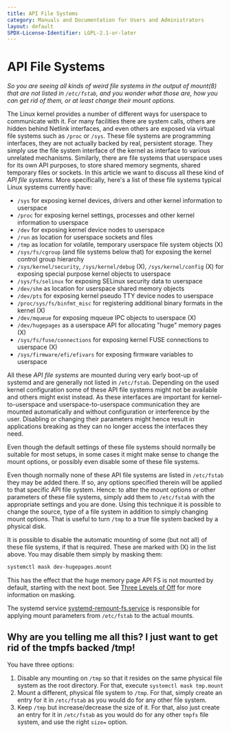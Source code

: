 ```yaml
---
title: API File Systems
category: Manuals and Documentation for Users and Administrators
layout: default
SPDX-License-Identifier: LGPL-2.1-or-later
---
```


# API File Systems

_So you are seeing all kinds of weird file systems in the output of mount(8) that are not listed in `/etc/fstab`, and you wonder what those are, how you can get rid of them, or at least change their mount options._

The Linux kernel provides a number of different ways for userspace to communicate with it. For many facilities there are system calls, others are hidden behind Netlink interfaces, and even others are exposed via virtual file systems such as `/proc` or `/sys`. These file systems are programming interfaces, they are not actually backed by real, persistent storage. They simply use the file system interface of the kernel as interface to various unrelated mechanisms. Similarly, there are file systems that userspace uses for its own API purposes, to store shared memory segments, shared temporary files or sockets. In this article we want to discuss all these kind of _API file systems_. More specifically, here's a list of these file systems typical Linux systems currently have:

* `/sys` for exposing kernel devices, drivers and other kernel information to userspace
* `/proc` for exposing kernel settings, processes and other kernel information to userspace
* `/dev` for exposing kernel device nodes to userspace
* `/run` as location for userspace sockets and files
* `/tmp` as location for volatile, temporary userspace file system objects (X)
* `/sys/fs/cgroup` (and file systems below that) for exposing the kernel control group hierarchy
* `/sys/kernel/security`, `/sys/kernel/debug` (X), `/sys/kernel/config` (X) for exposing special purpose kernel objects to userspace
* `/sys/fs/selinux` for exposing SELinux security data to userspace
* `/dev/shm` as location for userspace shared memory objects
* `/dev/pts` for exposing kernel pseudo TTY device nodes to userspace
* `/proc/sys/fs/binfmt_misc` for registering additional binary formats in the kernel (X)
* `/dev/mqueue` for exposing mqueue IPC objects to userspace (X)
* `/dev/hugepages` as a userspace API for allocating "huge" memory pages (X)
* `/sys/fs/fuse/connections` for exposing kernel FUSE connections to userspace (X)
* `/sys/firmware/efi/efivars` for exposing firmware variables to userspace

All these _API file systems_ are mounted during very early boot-up of systemd and are generally not listed in `/etc/fstab`. Depending on the used kernel configuration some of these API file systems might not be available and others might exist instead. As these interfaces are important for kernel-to-userspace and userspace-to-userspace communication they are mounted automatically and without configuration or interference by the user. Disabling or changing their parameters might hence result in applications breaking as they can no longer access the interfaces they need.

Even though the default settings of these file systems should normally be suitable for most setups, in some cases it might make sense to change the mount options, or possibly even disable some of these file systems.

Even though normally none of these API file systems are listed in `/etc/fstab` they may be added there. If so, any options specified therein will be applied to that specific API file system. Hence: to alter the mount options or other parameters of these file systems, simply add them to `/etc/fstab` with the appropriate settings and you are done. Using this technique it is possible to change the source, type of a file system in addition to simply changing mount options. That is useful to turn `/tmp` to a true file system backed by a physical disk.

It is possible to disable the automatic mounting of some (but not all) of these file systems, if that is required. These are marked with (X) in the list above. You may disable them simply by masking them:

```sh
systemctl mask dev-hugepages.mount
```

This has the effect that the huge memory page API FS is not mounted by default, starting with the next boot. See [Three Levels of Off](http://0pointer.de/blog/projects/three-levels-of-off.html) for more information on masking.

The systemd service [systemd-remount-fs.service](http://www.freedesktop.org/software/systemd/man/systemd-remount-fs.service.html) is responsible for applying mount parameters from `/etc/fstab` to the actual mounts.

## Why are you telling me all this? I just want to get rid of the tmpfs backed /tmp!

You have three options:

1. Disable any mounting on `/tmp` so that it resides on the same physical file system as the root directory. For that, execute `systemctl mask tmp.mount`
2. Mount a different, physical file system to `/tmp`. For that, simply create an entry for it in `/etc/fstab` as you would do for any other file system.
3. Keep `/tmp` but increase/decrease the size of it. For that, also just create an entry for it in `/etc/fstab` as you would do for any other `tmpfs` file system, and use the right `size=` option.
